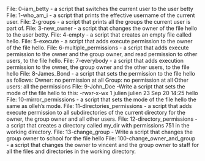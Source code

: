 File: 0-iam_betty - a script that switches the current user to the user betty
File: 1-who_am_i - a script that prints the effective username of the current user.
File: 2-groups - a script that prints all the groups the current user is part of.
File: 3-new_owner - a script that changes the owner of the file hello to the user betty.
File: 4-empty - a script that creates an empty file called hello.
File: 5-execute - a script that adds execute permission to the owner of the file hello.
File: 6-multiple_permissions -  a script that adds execute permission to the owner and the group owner, and read permission to other users, to the file hello.
File: 7-everybody - a script that adds execution permission to the owner, the group owner and the other users, to the file hello
File: 8-James_Bond - a script that sets the permission to the file hello as follows:
Owner: no permission at all
Group: no permission at all
Other users: all the permissions
File: 9-John_Doe -Write a script that sets the mode of the file hello to this: -rwxr-x-wx 1 julien julien 23 Sep 20 14:25 hello
File: 10-mirror_permissions - a script that sets the mode of the file hello the same as olleh’s mode.
File: 11-directories_permissions - a script that adds execute permission to all subdirectories of the current directory for the owner, the group owner and all other users.
File: 12-directory_permissions - a script that creates a directory called my_dir with permissions 751 in the working directory.
File: 13-change_group - Write a script that changes the group owner to school for the file hello
File: 100-change_owner_and_group - a script that changes the owner to vincent and the group owner to staff for all the files and directories in the working directory.

